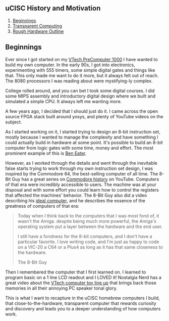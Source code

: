 ## uCISC History and Motivation

1. [Beginnings](1_Beginnings.md)
2. [Transparent Computing](2_Transparent_Computing.md)
3. [Rough Hardware Outline](3_Rough_Hardware_Outline.md)

## Beginnings

Ever since I got started on my [VTech PreComputer 1000](https://www.youtube.com/watch?v=_Wm8OtLWJys&t=1s)
I have wanted to build my own computer. In the early 90s, I got into electronics,
experimenting with 555 timers, some simple digital gates and things like that. This
only made me want to do it more, but it always felt out of reach. The 8080 processors
I was reading about were mystifying-ly complex.

College rolled around, and you can bet I took some digital courses. I did some MIPS
assembly and introductory digital design where we built and simulated a simple CPU.
It always left me wanting more.

A few years ago, I decided that I should just do it. I came across the open source
FPGA stack built around yosys, and plenty of YouTube videos on the subject.

As I started working on it, I started trying to design an 8-bit instruction set,
mostly because I wanted to manage the complexity and have something I could actually
build in hardware at some point. It's possible to build an 8-bit computer from logic
gates with some time, money and effort. The most prominent example of this is
[Ben Eater](https://www.youtube.com/playlist?list=PLowKtXNTBypGqImE405J2565dvjafglHU).

However, as I worked through the details and went through the inevitable false starts
trying to work through my own instruction set design, I was inspired by the
Commodore 64, the best-selling computer of all time. The 8-Bit Guy has a great series
on [Commodore history](https://www.youtube.com/playlist?list=PLfABUWdDse7Y6LLPlfsHKcvBCgqaudzVY)
on YouTube. Computers of that era were incredibly accessible to users. The machine
was at your disposal and with some effort you could learn how to control the
registers that affected the machines' behavior. The 8-Bit Guy also did a video
describing his [ideal computer](https://www.youtube.com/watch?v=ayh0qebfD2g), and he
describes the essence of the greatness of computers of that era:

> Today when I think back to the computers that I was most fond of, it wasn't the
> Amiga. despite being much more powerful, the Amiga's operating system put a layer
> between the hardware and the end user.
>
> I still have a fondness for the 8-bit computers, and I don't have a particular
> favorite. I love writing code, and I'm just as happy to code on a VIC-20 a C64 or
> a Plus4 as long as it has that same closeness to the hardware.
>
> The 8-Bit Guy

Then I remembered the computer that I first learned on. I learned to program basic on
a 1 line LCD readout and I LOVED it! Nostalgia Nerd has a great video about the
[VTech computer toy line up](https://www.youtube.com/watch?v=9F4it_DH6ps) that brings
back those memories in all their annoying PC speaker tonal glory.

This is what I want to recapture in the uCISC homebrew computers I build, that
close-to-the-hardware, transparent computer that rewards curiosity and discovery and
leads you to a deeper understanding of how computers work.
